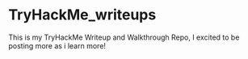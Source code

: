 # TryHackMe_writeups


This is my TryHackMe Writeup and Walkthrough Repo, I excited to be posting more as i learn more!
